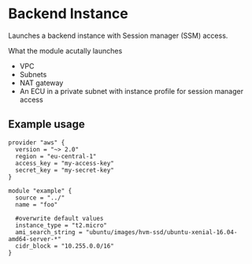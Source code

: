 # Backend Instance

Launches a backend instance with Session manager (SSM) access.

What the module acutally launches
- VPC
- Subnets
- NAT gateway 
- An ECU in a private subnet with instance profile for session manager access

## Example usage

```
provider "aws" {
  version = "~> 2.0"
  region = "eu-central-1"
  access_key = "my-access-key"
  secret_key = "my-secret-key"
}

module "example" {
  source = "../"
  name = "foo"

  #overwrite default values 
  instance_type = "t2.micro"
  ami_search_string = "ubuntu/images/hvm-ssd/ubuntu-xenial-16.04-amd64-server-*"
  cidr_block = "10.255.0.0/16"
}
```